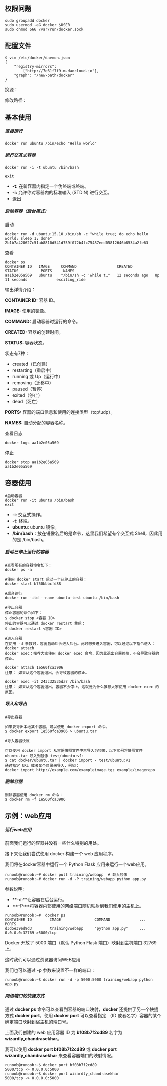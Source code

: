 ## 权限问题

```shell
sudo groupadd docker
sudo usermod -aG docker $USER
sudo chmod 666 /var/run/docker.sock

```

## 配置文件

```
$ vim /etc/docker/daemon.json  
{  
    "registry-mirrors":  
        ["http://7e61f7f9.m.daocloud.io"],  
    "graph": "/new-path/docker" 
}
```

换源：

修改路径：

## 基本使用

##### 直接运行

```
docker run ubuntu /bin/echo "Hello world"
```

##### **运行交互式容器**

```
docker run -i -t ubuntu /bin/bash

exit
```

- **-t:** 在新容器内指定一个伪终端或终端。
- **-i:** 允许你对容器内的标准输入 (STDIN) 进行交互。
- 退出

##### 启动容器（后台模式）

启动

```
docker run -d ubuntu:15.10 /bin/sh -c "while true; do echo hello world; sleep 1; done"
2b1b7a428627c51ab8810d541d759f072b4fc75487eed05812646b8534a2fe63
```

查看

```
docker ps
CONTAINER ID   IMAGE     COMMAND                  CREATED          STATUS          PORTS     NAMES
aa1b2e05a569   ubuntu    "/bin/sh -c 'while t…"   12 seconds ago   Up 11 seconds             exciting_ride
```

输出详情介绍：

**CONTAINER ID:** 容器 ID。

**IMAGE:** 使用的镜像。

**COMMAND:** 启动容器时运行的命令。

**CREATED:** 容器的创建时间。

**STATUS:** 容器状态。

状态有7种：

- created（已创建）
- restarting（重启中）
- running 或 Up（运行中）
- removing（迁移中）
- paused（暂停）
- exited（停止）
- dead（死亡）

**PORTS:** 容器的端口信息和使用的连接类型（tcp\udp）。

**NAMES:** 自动分配的容器名称。

查看日志

```
docker logs aa1b2e05a569
```

停止

```
docker stop aa1b2e05a569
aa1b2e05a569
```

## 容器使用

```
#启动容器
docker run -it ubuntu /bin/bash
exit
```

- **-i**: 交互式操作。
- **-t**: 终端。
- **ubuntu**: ubuntu 镜像。
- **/bin/bash**：放在镜像名后的是命令，这里我们希望有个交互式 Shell，因此用的是 /bin/bash。

##### 启动已停止运行的容器

```
#查看所有的容器命令如下：
docker ps -a 

#使用 docker start 启动一个已停止的容器：
docker start b750bbbcfd88 

#后台运行
docker run -itd --name ubuntu-test ubuntu /bin/bash

#停止容器
停止容器的命令如下：
$ docker stop <容器 ID>
停止的容器可以通过 docker restart 重启：
$ docker restart <容器 ID>

#进入容器
在使用 -d 参数时，容器启动后会进入后台。此时想要进入容器，可以通过以下指令进入：
docker attach
docker exec：推荐大家使用 docker exec 命令，因为此退出容器终端，不会导致容器的停止。

docker attach 1e560fca3906 
注意： 如果从这个容器退出，会导致容器的停止。

docker exec -it 243c32535da7 /bin/bash
注意： 如果从这个容器退出，容器不会停止，这就是为什么推荐大家使用 docker exec 的原因。
```

##### 导入和导出

```
#导出容器

如果要导出本地某个容器，可以使用 docker export 命令。
$ docker export 1e560fca3906 > ubuntu.tar

#导入容器快照

可以使用 docker import 从容器快照文件中再导入为镜像，以下实例将快照文件 ubuntu.tar 导入到镜像 test/ubuntu:v1:
$ cat docker/ubuntu.tar | docker import - test/ubuntu:v1
通过指定 URL 或者某个目录来导入，例如：
docker import http://example.com/exampleimage.tgz example/imagerepo
```

##### 删除容器

```
删除容器使用 docker rm 命令：
$ docker rm -f 1e560fca3906
```

## 示例：web应用

##### 运行web应用

前面我们运行的容器并没有一些什么特别的用处。

接下来让我们尝试使用 docker 构建一个 web 应用程序。

我们将在docker容器中运行一个 Python Flask 应用来运行一个web应用。

```
runoob@runoob:~# docker pull training/webapp  # 载入镜像
runoob@runoob:~# docker run -d -P training/webapp python app.py
```

参数说明:

- **-d:**让容器在后台运行。
- **-P:**将容器内部使用的网络端口随机映射到我们使用的主机上。

```
runoob@runoob:~#  docker ps
CONTAINER ID        IMAGE               COMMAND             ...        PORTS                 
d3d5e39ed9d3        training/webapp     "python app.py"     ...        0.0.0.0:32769->5000/tcp
```

Docker 开放了 5000 端口（默认 Python Flask 端口）映射到主机端口 32769 上。

这时我们可以通过浏览器访问WEB应用

我们也可以通过 -p 参数来设置不一样的端口：

```
runoob@runoob:~$ docker run -d -p 5000:5000 training/webapp python app.py
```

##### 网络端口的快捷方式

通过 **docker ps** 命令可以查看到容器的端口映射，**docker** 还提供了另一个快捷方式 **docker port**，使用 **docker port** 可以查看指定 （ID 或者名字）容器的某个确定端口映射到宿主机的端口号。

上面我们创建的 web 应用容器 ID 为 **bf08b7f2cd89** 名字为 **wizardly_chandrasekhar**。

我可以使用 **docker port bf08b7f2cd89** 或 **docker port wizardly_chandrasekhar** 来查看容器端口的映射情况。

```
runoob@runoob:~$ docker port bf08b7f2cd89
5000/tcp -> 0.0.0.0:5000
runoob@runoob:~$ docker port wizardly_chandrasekhar
5000/tcp -> 0.0.0.0:5000
```

